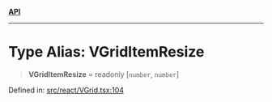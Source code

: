 [**API**](../../API.md)

***

# Type Alias: VGridItemResize

> **VGridItemResize** = readonly \[`number`, `number`\]

Defined in: [src/react/VGrid.tsx:104](https://github.com/inokawa/virtua/blob/bef8d3f4969c1398c3cf5c6c917097dd810b514f/src/react/VGrid.tsx#L104)
